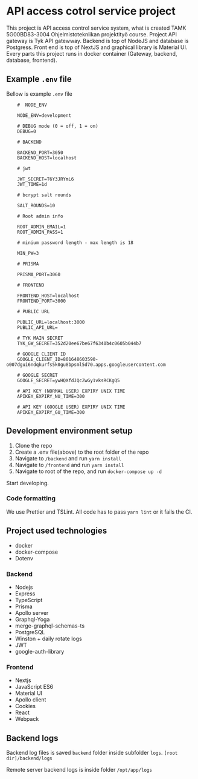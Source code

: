 # API access cotrol service project

This project is API access control service system, what is created TAMK 5G00BD83-3004 Ohjelmistotekniikan projektityö course. Project API gateway is Tyk API gatewway. Backend is top of NodeJS and database is Postgress. Front end is top of NextJS and graphical library is Material UI. Every parts this project runs in docker container (Gateway, backend, database, frontend).

## Example `.env` file

Bellow is example `.env` file

```
    #  NODE_ENV

    NODE_ENV=development

    # DEBUG mode (0 = off, 1 = on)
    DEBUG=0

    # BACKEND

    BACKEND_PORT=3050
    BACKEND_HOST=localhost

    # jwt

    JWT_SECRET=T6Y3JRYmL6
    JWT_TIME=1d

    # bcrypt salt rounds

    SALT_ROUNDS=10

    # Root admin info

    ROOT_ADMIN_EMAIL=1
    ROOT_ADMIN_PASS=1

    # minium password length - max length is 18

    MIN_PW=3

    # PRISMA

    PRISMA_PORT=3060

    # FRONTEND

    FRONTEND_HOST=localhost
    FRONTEND_PORT=3000

    # PUBLIC URL

    PUBLIC_URL=localhost:3000
    PUBLIC_API_URL=

    # TYK MAIN SECRET
    TYK_GW_SECRET=352d20ee67be67f6340b4c0605b044b7

    # GOOGLE CLIENT ID
    GOOGLE_CLIENT_ID=801648603590-o007dgui6ndqkurfs5k0gu8bpsml5d70.apps.googleusercontent.com

    # GOOGLE SECRET
    GOOGLE_SECRET=ywHQXfdJQcZwGy1vksRCKgQ5

    # API KEY (NORMAL USER) EXPIRY UNIX TIME
    APIKEY_EXPIRY_NU_TIME=300

    # API KEY (GOOGLE USER) EXPIRY UNIX TIME
    APIKEY_EXPIRY_GU_TIME=300
```

## Development environment setup

1. Clone the repo
2. Create a .env file(above) to the root folder of the repo
3. Navigate to `/backend` and run `yarn install`
4. Navigate to `/frontend` and run `yarn install`
5. Navigate to root of the repo, and run `docker-compose up -d`

Start developing.

### Code formatting

We use Prettier and TSLint.
All code has to pass `yarn lint` or it fails the CI.

## Project used technologies

- docker
- docker-compose
- Dotenv

### Backend

- Nodejs
- Express
- TypeScript
- Prisma
- Apollo server
- Graphql-Yoga
- merge-graphql-schemas-ts
- PostgreSQL
- Winston + daily rotate logs
- JWT
- google-auth-library

### Frontend

- Nextjs
- JavaScript ES6
- Material UI
- Apollo client
- Cookies
- React
- Webpack

## Backend logs

Backend log files is saved `backend` folder inside subfolder `logs`. `[root dir]/backend/logs`

Remote server backend logs is inside folder `/opt/app/logs`

